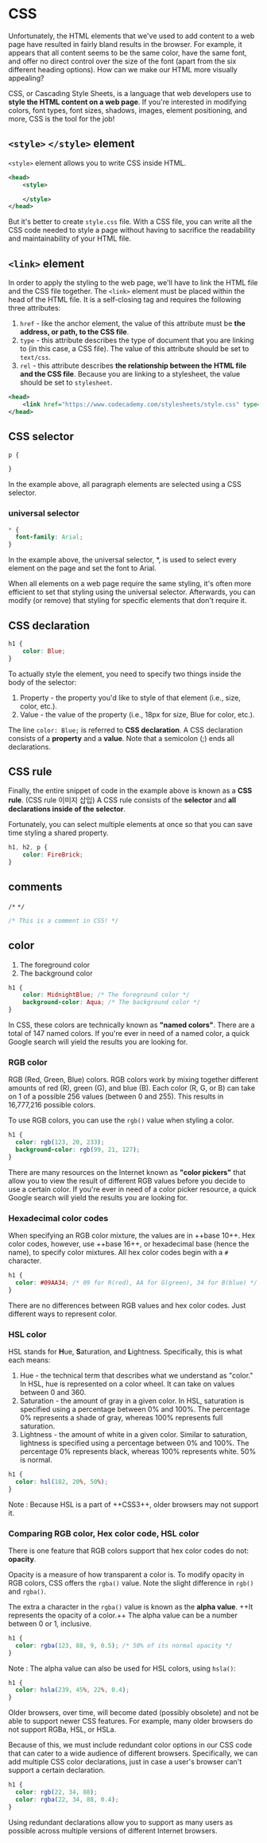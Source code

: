 # CSS

Unfortunately, the HTML elements that we've used to add content to a web page have resulted in fairly bland results in the browser. For example, it appears that all content seems to be the same color, have the same font, and offer no direct control over the size of the font (apart from the six different heading options). How can we make our HTML more visually appealing?

CSS, or Cascading Style Sheets, is a language that web developers use to **style the HTML content on a web page**. If you're interested in modifying colors, font types, font sizes, shadows, images, element positioning, and more, CSS is the tool for the job!

## `<style>` `</style>` element
`<style>` element allows you to write CSS inside HTML.

```xml
<head>
	<style>

    </style>
</head>
```

But it's better to create `style.css` file. With a CSS file, you can write all the CSS code needed to style a page without having to sacrifice the readability and maintainability of your HTML file.

## `<link>` element
In order to apply the styling to the web page, we'll have to link the HTML file and the CSS file together. The `<link>` element must be placed within the head of the HTML file. It is a self-closing tag and requires the following three attributes:

1. `href` - like the anchor element, the value of this attribute must be **the address, or path, to the CSS file**.
2. `type` - this attribute describes the type of document that you are linking to (in this case, a CSS file). The value of this attribute should be set to `text/css`.
3. `rel` - this attribute describes **the relationship between the HTML file and the CSS file**. Because you are linking to a stylesheet, the value should be set to `stylesheet`.

```xml
<head>
	<link href="https://www.codecademy.com/stylesheets/style.css" type="text/css" rel="stylesheet">
</head>
```

## CSS selector
```css
p {

}
```
In the example above, all paragraph elements are selected using a CSS selector.

### universal selector
```css
* {
  font-family: Arial;
}
```
In the example above, the universal selector, *, is used to select every element on the page and set the font to Arial.

When all elements on a web page require the same styling, it's often more efficient to set that styling using the universal selector. Afterwards, you can modify (or remove) that styling for specific elements that don't require it.

## CSS declaration
```css
h1 {
	color: Blue;
}
```

To actually style the element, you need to specify two things inside the body of the selector:

1. Property - the property you'd like to style of that element (i.e., size, color, etc.).
2. Value - the value of the property (i.e., 18px for size, Blue for color, etc.).

The line `color: Blue;` is referred to **CSS declaration**. A CSS declaration consists of a **property** and a **value**. Note that a semicolon (;) ends all declarations.

## CSS rule
Finally, the entire snippet of code in the example above is known as a **CSS rule**.
(CSS rule 이미지 삽입)
A CSS rule consists of the **selector** and **all declarations inside of the selector**.

Fortunately, you can select multiple elements at once so that you can save time styling a shared property.
```css
h1, h2, p {
	color: FireBrick;
}
```

## comments
`/*` `*/`
```css
/* This is a comment in CSS! */
```

## color
1. The foreground color
2. The background color

```css
h1 {
	color: MidnightBlue; /* The foreground color */
    background-color: Aqua; /* The background color */
}
```

In CSS, these colors are technically known as **"named colors"**. There are a total of 147 named colors. If you're ever in need of a named color, a quick Google search will yield the results you are looking for.

### RGB color
RGB (Red, Green, Blue) colors.
RGB colors work by mixing together different amounts of red (R), green (G), and blue (B). Each color (R, G, or B) can take on 1 of a possible 256 values (between 0 and 255). This results in 16,777,216 possible colors.

To use RGB colors, you can use the `rgb()` value when styling a color.
```css
h1 {
  color: rgb(123, 20, 233);
  background-color: rgb(99, 21, 127);
}
```

There are many resources on the Internet known as **"color pickers"** that allow you to view the result of different RGB values before you decide to use a certain color. If you're ever in need of a color picker resource, a quick Google search will yield the results you are looking for.

### Hexadecimal color codes
When specifying an RGB color mixture, the values are in ++base 10++. Hex color codes, however, use ++base 16++, or hexadecimal base (hence the name), to specify color mixtures. All hex color codes begin with a `#` character.
```css
h1 {
  color: #09AA34; /* 09 for R(red), AA for G(green), 34 for B(blue) */
}
```

There are no differences between RGB values and hex color codes. Just different ways to represent color.

### HSL color
HSL stands for **H**ue, **S**aturation, and **L**ightness. Specifically, this is what each means:

1. Hue - the technical term that describes what we understand as "color." In HSL, hue is represented on a color wheel. It can take on values between 0 and 360.
2. Saturation - the amount of gray in a given color. In HSL, saturation is specified using a percentage between 0% and 100%. The percentage 0% represents a shade of gray, whereas 100% represents full saturation.
3. Lightness - the amount of white in a given color. Similar to saturation, lightness is specified using a percentage between 0% and 100%. The percentage 0% represents black, whereas 100% represents white. 50% is normal.

```css
h1 {
  color: hsl(182, 20%, 50%);
}
```

Note : Because HSL is a part of ++CSS3++, older browsers may not support it.

### Comparing RGB color, Hex color code, HSL color
There is one feature that RGB colors support that hex color codes do not: **opacity**.

Opacity is a measure of how transparent a color is. To modify opacity in RGB colors, CSS offers the `rgba()` value. Note the slight difference in `rgb()` and `rgba()`.

The extra a character in the `rgba()` value is known as the **alpha value**. ++It represents the opacity of a color.++ The alpha value can be a number between 0 or 1, inclusive.

```css
h1 {
  color: rgba(123, 88, 9, 0.5); /* 50% of its normal opacity */
}
```

Note : The alpha value can also be used for HSL colors, using `hsla()`:
```css
h1 {
  color: hsla(239, 45%, 22%, 0.4);
}
```

Older browsers, over time, will become dated (possibly obsolete) and not be able to support newer CSS features. For example, many older browsers do not support RGBa, HSL, or HSLa.

Because of this, we must include redundant color options in our CSS code that can cater to a wide audience of different browsers. Specifically, we can add multiple CSS color declarations, just in case a user's browser can't support a certain declaration.

```css
h1 {
  color: rgb(22, 34, 88);
  color: rgba(22, 34, 88, 0.4);
}
```

Using redundant declarations allow you to support as many users as possible across multiple versions of different Internet browsers.